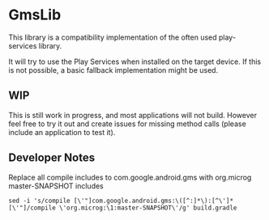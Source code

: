 GmsLib
======
This library is a compatibility implementation of the often used play-services library.

It will try to use the Play Services when installed on the target device. If this is not possible, a basic fallback implementation might be used.

WIP
---
This is still work in progress, and most applications will not build. 
However feel free to try it out and create issues for missing method calls (please include an application to test it).

Developer Notes
---------------

Replace all compile includes to com.google.android.gms with org.microg master-SNAPSHOT includes

	sed -i 's/compile [\'"]com.google.android.gms:\([^:]*\):[^\']*[\'"]/compile \'org.microg:\1:master-SNAPSHOT\'/g' build.gradle

